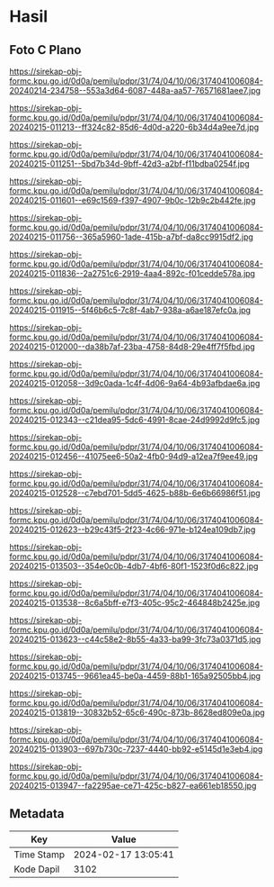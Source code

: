 # Hasil

## Foto C Plano

https://sirekap-obj-formc.kpu.go.id/0d0a/pemilu/pdpr/31/74/04/10/06/3174041006084-20240214-234758--553a3d64-6087-448a-aa57-76571681aee7.jpg

https://sirekap-obj-formc.kpu.go.id/0d0a/pemilu/pdpr/31/74/04/10/06/3174041006084-20240215-011213--ff324c82-85d6-4d0d-a220-6b34d4a9ee7d.jpg

https://sirekap-obj-formc.kpu.go.id/0d0a/pemilu/pdpr/31/74/04/10/06/3174041006084-20240215-011251--5bd7b34d-9bff-42d3-a2bf-f11bdba0254f.jpg

https://sirekap-obj-formc.kpu.go.id/0d0a/pemilu/pdpr/31/74/04/10/06/3174041006084-20240215-011601--e69c1569-f397-4907-9b0c-12b9c2b442fe.jpg

https://sirekap-obj-formc.kpu.go.id/0d0a/pemilu/pdpr/31/74/04/10/06/3174041006084-20240215-011756--365a5960-1ade-415b-a7bf-da8cc9915df2.jpg

https://sirekap-obj-formc.kpu.go.id/0d0a/pemilu/pdpr/31/74/04/10/06/3174041006084-20240215-011836--2a2751c6-2919-4aa4-892c-f01cedde578a.jpg

https://sirekap-obj-formc.kpu.go.id/0d0a/pemilu/pdpr/31/74/04/10/06/3174041006084-20240215-011915--5f46b6c5-7c8f-4ab7-938a-a6ae187efc0a.jpg

https://sirekap-obj-formc.kpu.go.id/0d0a/pemilu/pdpr/31/74/04/10/06/3174041006084-20240215-012000--da38b7af-23ba-4758-84d8-29e4ff7f5fbd.jpg

https://sirekap-obj-formc.kpu.go.id/0d0a/pemilu/pdpr/31/74/04/10/06/3174041006084-20240215-012058--3d9c0ada-1c4f-4d06-9a64-4b93afbdae6a.jpg

https://sirekap-obj-formc.kpu.go.id/0d0a/pemilu/pdpr/31/74/04/10/06/3174041006084-20240215-012343--c21dea95-5dc6-4991-8cae-24d9992d9fc5.jpg

https://sirekap-obj-formc.kpu.go.id/0d0a/pemilu/pdpr/31/74/04/10/06/3174041006084-20240215-012456--41075ee6-50a2-4fb0-94d9-a12ea7f9ee49.jpg

https://sirekap-obj-formc.kpu.go.id/0d0a/pemilu/pdpr/31/74/04/10/06/3174041006084-20240215-012528--c7ebd701-5dd5-4625-b88b-6e6b66986f51.jpg

https://sirekap-obj-formc.kpu.go.id/0d0a/pemilu/pdpr/31/74/04/10/06/3174041006084-20240215-012623--b29c43f5-2f23-4c66-971e-b124ea109db7.jpg

https://sirekap-obj-formc.kpu.go.id/0d0a/pemilu/pdpr/31/74/04/10/06/3174041006084-20240215-013503--354e0c0b-4db7-4bf6-80f1-1523f0d6c822.jpg

https://sirekap-obj-formc.kpu.go.id/0d0a/pemilu/pdpr/31/74/04/10/06/3174041006084-20240215-013538--8c6a5bff-e7f3-405c-95c2-464848b2425e.jpg

https://sirekap-obj-formc.kpu.go.id/0d0a/pemilu/pdpr/31/74/04/10/06/3174041006084-20240215-013623--c44c58e2-8b55-4a33-ba99-3fc73a0371d5.jpg

https://sirekap-obj-formc.kpu.go.id/0d0a/pemilu/pdpr/31/74/04/10/06/3174041006084-20240215-013745--9661ea45-be0a-4459-88b1-165a92505bb4.jpg

https://sirekap-obj-formc.kpu.go.id/0d0a/pemilu/pdpr/31/74/04/10/06/3174041006084-20240215-013819--30832b52-65c6-490c-873b-8628ed809e0a.jpg

https://sirekap-obj-formc.kpu.go.id/0d0a/pemilu/pdpr/31/74/04/10/06/3174041006084-20240215-013903--697b730c-7237-4440-bb92-e5145d1e3eb4.jpg

https://sirekap-obj-formc.kpu.go.id/0d0a/pemilu/pdpr/31/74/04/10/06/3174041006084-20240215-013947--fa2295ae-ce71-425c-b827-ea661eb18550.jpg


## Metadata

| Key        | Value               |
| ---------- | ------------------- |
| Time Stamp | 2024-02-17 13:05:41 |
| Kode Dapil | 3102                |



